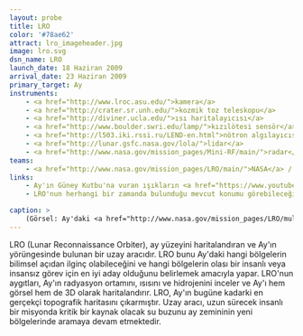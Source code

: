 ```yaml
---
layout: probe
title: LRO
color: '#78ae62'
attract: lro_imageheader.jpg
image: lro.svg
dsn_name: LRO
launch_date: 18 Haziran 2009
arrival_date: 23 Haziran 2009
primary_target: Ay
instruments:
    - <a href="http://www.lroc.asu.edu/">kamera</a>
    - <a href="http://crater.sr.unh.edu/">kozmik toz teleskopu</a>
    - <a href="http://diviner.ucla.edu/">ısı haritalayıcısı</a>
    - <a href="http://www.boulder.swri.edu/lamp/">kızılötesi sensör</a>
    - <a href="http://l503.iki.rssi.ru/LEND-en.html">nötron algılayıcısı</a>
    - <a href="http://lunar.gsfc.nasa.gov/lola/">lidar</a>
    - <a href="http://www.nasa.gov/mission_pages/Mini-RF/main/">radar</a>
teams:
    - <a href="http://www.nasa.gov/mission_pages/LRO/main/">NASA</a> / <a href="http://lunar.gsfc.nasa.gov/">GSFC</a>
links:
    - Ay'ın Güney Kutbu'na vuran ışıkların <a href="https://www.youtube.com/watch?v=1TL5nT-seAs">hızlandırılmış videosu</a>
    - LRO'nun herhangi bir zamanda bulunduğu mevcut konumu görebileceğiniz <a href="http://lroc.sese.asu.edu/about/whereislro">site</a>

caption: >
    (Görsel: Ay'daki <a href="http://www.nasa.gov/mission_pages/LRO/multimedia/tycho-peak-gal.html">Tycho Krateri</a>'nin zirvesinin LRO tarafından çekilmiş görüntüsü, NASA Goddard/Arizona State University) 
---
```

LRO (Lunar Reconnaissance Orbiter), ay yüzeyini haritalandıran ve Ay'ın yörüngesinde bulunan bir uzay aracıdır. LRO bunu Ay'daki hangi bölgelerin bilimsel açıdan ilginç olabileceğini ve hangi bölgelerin olası bir insanlı veya insansız görev için en iyi aday olduğunu belirlemek amacıyla yapar. LRO'nun aygıtları, Ay'ın radyasyon ortamını, ısısını ve hidrojenini inceler ve Ay'ı hem görsel hem de 3D olarak haritalandırır. LRO, Ay'ın bugüne kadarki en gerçekçi topografik haritasını çıkarmıştır. Uzay aracı, uzun sürecek insanlı bir misyonda kritik bir kaynak olacak su buzunu ay zemininin yeni bölgelerinde aramaya devam etmektedir.